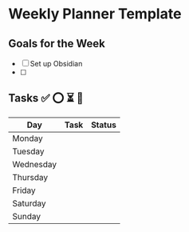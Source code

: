 # Weekly Planner Template

## Goals for the Week
- [ ] Set up Obsidian
- [ ] 

## Tasks ✅  ⭕ ⏳ 🔲

| Day       | Task | Status |
| --------- | ---- | ------ |
| Monday    |      |        |
| Tuesday   |      |        |
| Wednesday |      |        |
| Thursday  |      |        |
| Friday    |      |        |
| Saturday  |      |        |
| Sunday    |      |        |
